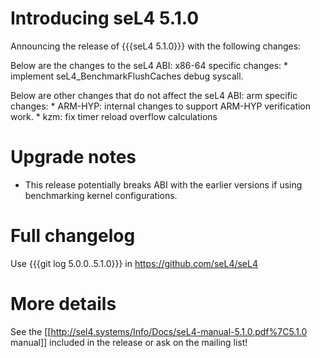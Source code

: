 # Introducing seL4 5.1.0
 Announcing the release of {{{seL4 5.1.0}}}
with the following changes:

Below are the changes to the seL4 ABI: x86-64 specific changes: \*
implement seL4\_BenchmarkFlushCaches debug syscall.

Below are other changes that do not affect the seL4 ABI: arm specific
changes: \* ARM-HYP: internal changes to support ARM-HYP verification
work. \* kzm: fix timer reload overflow calculations

# Upgrade notes


  -   This release potentially breaks ABI with the earlier versions if
      using benchmarking kernel configurations.

# Full changelog


Use {{{git log 5.0.0..5.1.0}}} in <https://github.com/seL4/seL4>

# More details


See the
\[\[<http://sel4.systems/Info/Docs/seL4-manual-5.1.0.pdf%7C5.1.0>
manual\]\] included in the release or ask on the mailing list!
